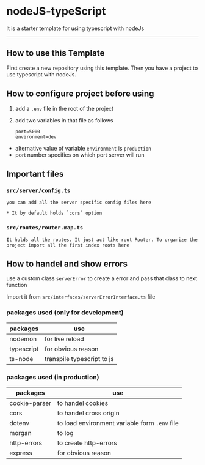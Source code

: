 # nodeJS-typeScript
It is a starter template for using typescript with nodeJs

-------

## How to use this Template

First create a new repository using this template. Then you have a project to use typescript with nodeJs.

## How to configure project before using

1. add a `.env` file in the root of the project
2. add two variables in that file as follows 

    ```
    port=5000
    environment=dev

 * alternative value of variable `environment` is `production`
 * port number specifies on which port server will run

## Important files

  ### `src/server/config.ts`

    you can add all the server specific config files here 

    * It by default holds `cors` option

  ### `src/routes/router.map.ts`

    It holds all the routes. It just act like root Router. To organize the project import all the first index roots here 

## How to handel and show errors 

 use a custom class `serverError` to create a error and pass that class to next function

  Import it from `src/interfaces/serverErrorInterface.ts` file


### packages used (only for development)

| packages   	| use                        	|
|------------	|----------------------------	|
| nodemon    	| for live reload            	|
| typescript 	| for obvious reason         	|
| ts-node    	| transpile typescript to js 	|

### packages used (in production)

| packages      	| use                                           	|
|---------------	|-----------------------------------------------	|
| cookie-parser 	| to handel cookies                             	|
| cors          	| to handel cross origin                        	|
| dotenv        	| to load environment variable form `.env` file 	|
| morgan        	| to log                                        	|
| http-errors   	| to create http-errors                         	|
| express       	| for obvious reason                            	|